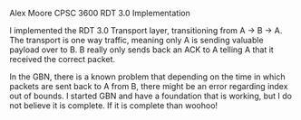 Alex Moore
CPSC 3600
RDT 3.0 Implementation


I implemented the RDT 3.0 Transport layer, transitioning from A -> B -> A.
The transport is one way traffic, meaning only A is sending valuable
payload over to B. B really only sends back an ACK to A telling A that it
received the correct packet.

In the GBN, there is a known problem that depending on the time in which
packets are sent back to A from B, there might be an error regarding
index out of bounds. I started GBN and have a foundation that is working,
but I do not believe it is complete. If it is complete than woohoo!
